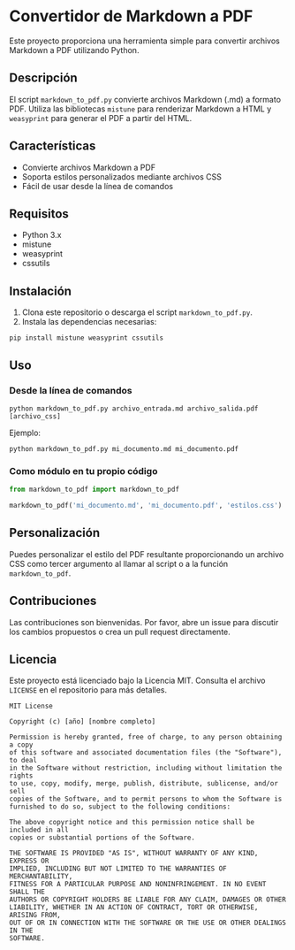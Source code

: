 # Convertidor de Markdown a PDF

Este proyecto proporciona una herramienta simple para convertir archivos Markdown a PDF utilizando Python.

## Descripción

El script `markdown_to_pdf.py` convierte archivos Markdown (.md) a formato PDF. Utiliza las bibliotecas `mistune` para renderizar Markdown a HTML y `weasyprint` para generar el PDF a partir del HTML.

## Características

- Convierte archivos Markdown a PDF
- Soporta estilos personalizados mediante archivos CSS
- Fácil de usar desde la línea de comandos

## Requisitos

- Python 3.x
- mistune
- weasyprint
- cssutils

## Instalación

1. Clona este repositorio o descarga el script `markdown_to_pdf.py`.
2. Instala las dependencias necesarias:

```
pip install mistune weasyprint cssutils
```

## Uso

### Desde la línea de comandos

```
python markdown_to_pdf.py archivo_entrada.md archivo_salida.pdf [archivo_css]
```

Ejemplo:
```
python markdown_to_pdf.py mi_documento.md mi_documento.pdf
```

### Como módulo en tu propio código

```python
from markdown_to_pdf import markdown_to_pdf

markdown_to_pdf('mi_documento.md', 'mi_documento.pdf', 'estilos.css')
```

## Personalización

Puedes personalizar el estilo del PDF resultante proporcionando un archivo CSS como tercer argumento al llamar al script o a la función `markdown_to_pdf`.

## Contribuciones

Las contribuciones son bienvenidas. Por favor, abre un issue para discutir los cambios propuestos o crea un pull request directamente.

## Licencia

Este proyecto está licenciado bajo la Licencia MIT. Consulta el archivo `LICENSE` en el repositorio para más detalles.

```
MIT License

Copyright (c) [año] [nombre completo]

Permission is hereby granted, free of charge, to any person obtaining a copy
of this software and associated documentation files (the "Software"), to deal
in the Software without restriction, including without limitation the rights
to use, copy, modify, merge, publish, distribute, sublicense, and/or sell
copies of the Software, and to permit persons to whom the Software is
furnished to do so, subject to the following conditions:

The above copyright notice and this permission notice shall be included in all
copies or substantial portions of the Software.

THE SOFTWARE IS PROVIDED "AS IS", WITHOUT WARRANTY OF ANY KIND, EXPRESS OR
IMPLIED, INCLUDING BUT NOT LIMITED TO THE WARRANTIES OF MERCHANTABILITY,
FITNESS FOR A PARTICULAR PURPOSE AND NONINFRINGEMENT. IN NO EVENT SHALL THE
AUTHORS OR COPYRIGHT HOLDERS BE LIABLE FOR ANY CLAIM, DAMAGES OR OTHER
LIABILITY, WHETHER IN AN ACTION OF CONTRACT, TORT OR OTHERWISE, ARISING FROM,
OUT OF OR IN CONNECTION WITH THE SOFTWARE OR THE USE OR OTHER DEALINGS IN THE
SOFTWARE.
```
